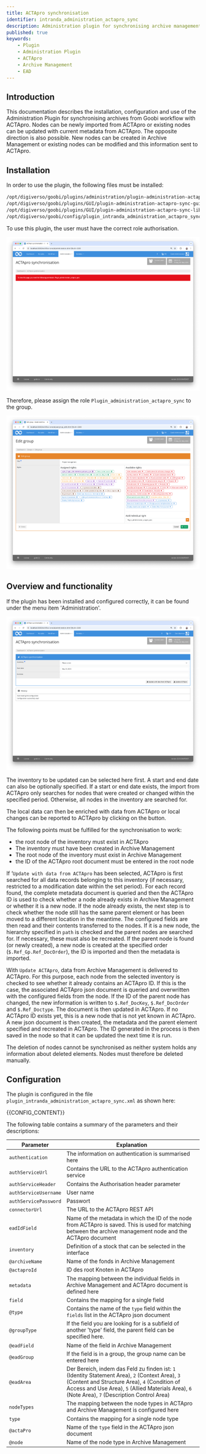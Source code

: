 ```yaml
---
title: ACTApro synchronisation
identifier: intranda_administration_actapro_sync
description: Administration plugin for synchronising archive management with ACTApro
published: true
keywords:
    - Plugin
    - Administration Plugin
    - ACTApro
    - Archive Management
    - EAD
---
```


## Introduction
This documentation describes the installation, configuration and use of the Administration Plugin for synchronising archives from Goobi workflow with ACTApro. Nodes can be newly imported from ACTApro or existing nodes can be updated with current metadata from ACTApro. The opposite direction is also possible. New nodes can be created in Archive Management or existing nodes can be modified and this information sent to ACTApro.


## Installation
In order to use the plugin, the following files must be installed:

```bash
/opt/digiverso/goobi/plugins/administration/plugin-administration-actapro-sync-base.jar
/opt/digiverso/goobi/plugins/GUI/plugin-administration-actapro-sync-gui.jar
/opt/digiverso/goobi/plugins/GUI/plugin-administration-actapro-sync-lib.jar
/opt/digiverso/goobi/config/plugin_intranda_administration_actapro_sync.xml
```

To use this plugin, the user must have the correct role authorisation.

![The plugin cannot be used without correct authorisation](screen1_en.png)

Therefore, please assign the role `Plugin_administration_actapro_sync` to the group.

![Correctly assigned role for users](screen2_en.png)


## Overview and functionality
If the plugin has been installed and configured correctly, it can be found under the menu item 'Administration'.

![User interface of the plugin](screen3_en.png)

The inventory to be updated can be selected here first. A start and end date can also be optionally specified. If a start or end date exists, the import from ACTApro only searches for nodes that were created or changed within the specified period. Otherwise, all nodes in the inventory are searched for.

The local data can then be enriched with data from ACTApro or local changes can be reported to ACTApro by clicking on the button.

The following points must be fulfilled for the synchronisation to work:

- the root node of the inventory must exist in ACTApro
- The inventory must have been created in Archive Management
- The root node of the inventory must exist in Archive Management
- the ID of the ACTApro root document must be entered in the root node 

If ‘`Update with data from ACTApro` has been selected, ACTApro is first searched for all data records belonging to this inventory (if necessary, restricted to a modification date within the set period). For each record found, the complete metadata document is queried and then the ACTApro ID is used to check whether a node already exists in Archive Management or whether it is a new node. If the node already exists, the next step is to check whether the node still has the same parent element or has been moved to a different location in the meantime. The configured fields are then read and their contents transferred to the nodes.
If it is a new node, the hierarchy specified in `path` is checked and the parent nodes are searched for. If necessary, these must also be recreated. If the parent node is found (or newly created), a new node is created at the specified order (`$.Ref_Gp.Ref_DocOrder`), the ID is imported and then the metadata is imported.

With `Update ACTApro`, data from Archive Management is delivered to ACTApro. For this purpose, each node from the selected inventory is checked to see whether it already contains an ACTApro ID. If this is the case, the associated ACTApro json document is queried and overwritten with the configured fields from the node. If the ID of the parent node has changed, the new information is written to `$.Ref_DocKey`, `$.Ref_DocOrder` and `$.Ref_Doctype`. The document is then updated in ACTApro.
If no ACTApro ID exists yet, this is a new node that is not yet known in ACTApro. A new json document is then created, the metadata and the parent element specified and recreated in ACTApro. The ID generated in the process is then saved in the node so that it can be updated the next time it is run. 

The deletion of nodes cannot be synchronised as neither system holds any information about deleted elements. Nodes must therefore be deleted manually.

## Configuration
The plugin is configured in the file `plugin_intranda_administration_actapro_sync.xml` as shown here:

{{CONFIG_CONTENT}}

The following table contains a summary of the parameters and their descriptions:

Parameter               | Explanation
------------------------|------------------------------------
`authentication`        | The information on authentication is summarised here
`authServiceUrl`        | Contains the URL to the ACTApro authentication service
`authServiceHeader`     | Contains the Authorisation header parameter
`authServiceUsername`   | User name
`authServicePassword`   | Passwort
`connectorUrl`          | The URL to the ACTApro REST API 
`eadIdField`            | Name of the metadata in which the ID of the node from ACTApro is saved. This is used for matching between the archive management node and the ACTApro document
`inventory`             | Definition of a stock that can be selected in the interface
`@archiveName`          | Name of the fonds in Archive Management
`@actaproId`            | ID des root Knoten in ACTApro 
`metadata`              | The mapping between the individual fields in Archive Management and ACTApro document is defined here
`field`                 | Contains the mapping for a single field
`@type`                 | Contains the name of the `type` field within the `fields` list in the ACTApro json document
`@groupType`            | If the field you are looking for is a subfield of another 'type' field, the parent field can be specified here.
`@eadField`             | Name of the field in Archive Management
`@eadGroup`             | If the field is in a group, the group name can be entered here
`@eadArea`              | Der Bereich, indem das Feld zu finden ist: `1` (Identity Statement Area), `2` (Context Area), `3` (Content and Structure Area), `4` (Condition of Access and Use Area), `5` (Allied Materials Area), `6` (Note Area), `7` (Description Control Area)
`nodeTypes`             | The mapping between the node types in ACTApro and Archive Management is configured here
`type`                  | Contains the mapping for a single node type
`@actaPro`              | Name of the `type` field in the ACTApro json document
`@node`                 | Name of the node type in Archive Management
